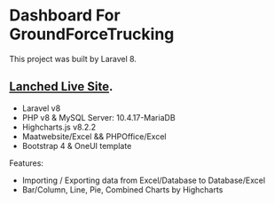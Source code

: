 # Dashboard For GroundForceTrucking

This project was built by Laravel 8.

## [Lanched Live Site](http://dashboard.groundforcetrucking.com/).

- Laravel v8
- PHP v8 & MySQL Server: 10.4.17-MariaDB
- Highcharts.js v8.2.2
- Maatwebsite/Excel && PHPOffice/Excel
- Bootstrap 4 & OneUI template

Features:
- Importing / Exporting data from Excel/Database to Database/Excel
- Bar/Column, Line, Pie, Combined Charts by Highcharts